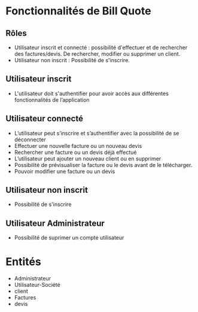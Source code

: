 # Fonctionnalités de Bill Quote

## Rôles
- Utilisateur inscrit et connecté : possibilité d'effectuer et de rechercher des factures/devis. De rechercher, modifier ou supprimer un client.
- Utilisateur non inscrit : Possibilité de s'inscrire.

## Utilisateur inscrit
- L'utilisateur doit s'authentifier pour avoir accès aux différentes fonctionnalités de l’application 

## Utilisateur connecté 

-   L’utilisateur peut s’inscrire et s’authentifier avec la possibilité de se déconnecter 
-   Effectuer une nouvelle facture ou un nouveau devis
-   Rechercher une facture ou un devis déjà effectué
-   L’utilisateur peut ajouter un nouveau client ou en supprimer 
-   Possibilité de prévisualiser la facture ou le devis avant de le télécharger.
-   Pouvoir modifier une facture ou un devis 

## Utilisateur non inscrit
- Possibilité de s'inscrire 

## Utilisateur Administrateur
- Possibilité de suprimer un compte utilisateur



# Entités
- Administrateur
- Utilisateur-Société
- client
- Factures
- devis 